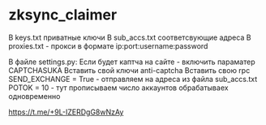 # zksync_claimer
В keys.txt приватные ключи
В sub_accs.txt соответсвующие адреса
В proxies.txt - прокси в формате ip:port:username:password

В файле settings.py:
Если будет каптча на сайте - включить параматер CAPTCHASUKA
Вставить свой ключи anti-captcha
Вставить свою rpc 
SEND_EXCHANGE = True - отправляем на адреса из файла sub_accs.txt
POTOK = 10 - тут прописываем число аккаунтов обрабатываех одновременно 


https://t.me/+9L-IZERDgG8wNzAy
